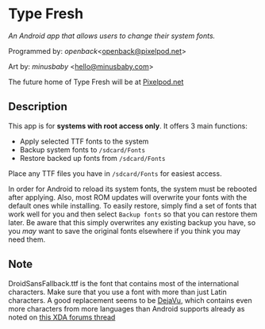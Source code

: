 Type Fresh
==========

*An Android app that allows users to change their system fonts.*

Programmed by: *openback*&lt;[openback@pixelpod.net][1]&gt;
 
Art by: *minusbaby* &lt;[hello@minusbaby.com][2]&gt;

The future home of Type Fresh will be at [Pixelpod.net][3]

Description
-----------

This app is for **systems with root access only**. It offers 3 main functions:

  - Apply selected TTF fonts to the system
  - Backup system fonts to `/sdcard/Fonts`
  - Restore backed up fonts from `/sdcard/Fonts`

Place any TTF files you have in `/sdcard/Fonts` for easiest access.

In order for Android to reload its system fonts, the system must be rebooted after applying. Also, most ROM updates will overwrite your fonts with the default ones while installing. To easily restore, simply find a set of fonts that work well for you and then select `Backup fonts` so that you can restore them later. Be aware that this simply overwrites any existing backup you have, so you *may* want to save the original fonts elsewhere if you think you may need them.

Note
----
DroidSansFallback.ttf is the font that contains most of the international characters. Make sure that you use a font with more than just Latin characters. A good replacement seems to be [DejaVu][4], which contains even more characters from more languages than Android supports already as noted on [this XDA forums thread][5]


  [1]: mailto:openback@pixelpod.net
  [2]: mailto:hello@minusbaby.com
  [3]: http://pixelpod.net
  [4]: http://dejavu-fonts.org/
  [5]: http://forum.xda-developers.com/showthread.php?t=480964
